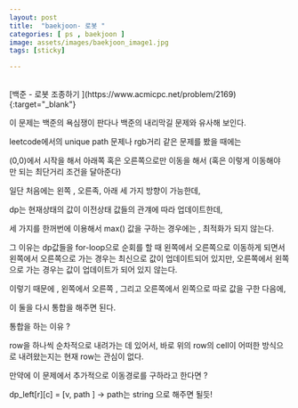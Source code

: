 ```yaml
---
layout: post
title:  "baekjoon- 로봇 "
categories: [ ps , baekjoon ]
image: assets/images/baekjoon_image1.jpg
tags: [sticky]

---
```


<br>
[백준 - 로봇 조종하기 ](https://www.acmicpc.net/problem/2169){:target="_blank"}



이 문제는 백준의 욕심쟁이 판다나 백준의 내리막길 문제와 유사해 보인다. 

leetcode에서의 unique path 문제나 rgb거리 같은 문제를 봤을 때에는 

(0,0)에서 시작을 해서 아래쪽 혹은 오른쪽으로만 이동을 해서 (혹은 이렇게 이동해야 만 되는 최단거리 조건을 달아준다) 

일단 처음에는 왼쪽 , 오른족, 아래 세 가지 방향이 가능한데, 

dp는 현재상태의 값이 이전상태 값들의 관걔에 따라 업데이트한데, 

세 가지를 한꺼번에 이용해서 max() 값을 구하는 경우에는 , 최적화가 되지 않는다. 

그 이유는 dp값들을 for-loop으로 순회를 할 때 왼쪽에서 오른쪽으로 이동하게 되면서 왼쪽에서 오른쪽으로 가는 경우는 최신으로 값이 업데이트되어 있지만, 오른쪽에서 왼쪽으로 가는 경우는 값이 업데이트가 되어 있지 않는다. 

이렇기 때문에 , 왼쪽에서 오른쪽 , 그리고 오른쪽에서 왼쪽으로 따로 값을 구한 다음에, 

이 둘을 다시 통합을 해주면 된다. 

통합을 하는 이유 ? 

row을 하나씩 순차적으로 내려가는 데 있어서, 바로 위의 row의 cell이 어떠한 방식으로 내려왔는지는 현재 row는 관심이 없다. 

만약에 이 문제에서 추가적으로 이동경로를 구하라고 한다면 ? 

dp_left[r][c] = [v, path ] → path는 string 으로 해주면 될듯!